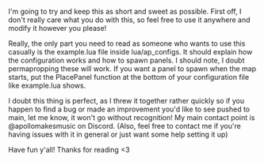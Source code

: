 I'm going to try and keep this as short and sweet as possible.
First off, I don't really care what you do with this, so feel free to use it anywhere and modify it however you please!

Really, the only part you need to read as someone who wants to use this casually is the example.lua file inside lua/ap_configs. It should explain how the configuration works and how to spawn panels.
I should note, I doubt permapropping these will work. If you want a panel to spawn when the map starts, put the PlacePanel function at the bottom of your configuration file like example.lua shows.

I doubt this thing is perfect, as I threw it together rather quickly so if you happen to find a bug or made an improvement you'd like to see pushed to main, let me know, it won't go without recognition! My main contact point is @apollomakesmusic on Discord.
(Also, feel free to contact me if you're having issues with it in general or just want some help setting it up)

Have fun y'all! Thanks for reading <3
